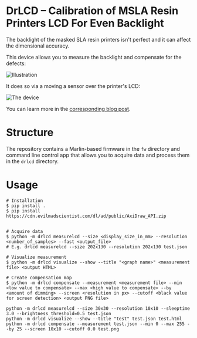 # DrLCD – Calibration of MSLA Resin Printers LCD For Even Backlight

The backlight of the masked SLA resin printers isn't perfect and it can affect
the dimensional accuracy.

This device allows you to measure the backlight and compensate for the defects:

![Illustration](assets/banner.png)

It does so via a moving a sensor over the printer's LCD:

![The device](assets/device.png)

You can learn more in the [corresponding blog
post](https://blog.honzamrazek.cz/2022/12/about-the-successful-quest-for-perfect-msla-printer-uv-backlight/).

# Structure

The repository contains a Marlin-based firmware in the `fw` directory and
command line control app that allows you to acquire data and process them in the
`drlcd` directory.

# Usage

```
# Installation
$ pip install .
$ pip install https://cdn.evilmadscientist.com/dl/ad/public/AxiDraw_API.zip


# Acquire data
$ python -m drlcd measurelcd --size <display_size_in_mm> --resolution <number_of_samples> --fast <output_file>
# E.g. drlcd measurelcd --size 202x130 --resolution 202x130 test.json

# Visualize measurement
$ python -m drlcd visualize --show --title "<graph name>" <measurement file> <output HTML>

# Create compensation map
$ python -m drlcd compensate --measurement <measurement file> --min <low value to compensate> --max <high value to compensate> --by <amount of dimming> --screen <resolution in px> --cutoff <black value for screen detection> <output PNG file>
```

```
python -m drlcd measurelcd --size 30x30 --resolution 10x10 --sleeptime 3.0 --brightness_threshold=0.5 test.json
python -m drlcd visualize --show --title "test" test.json test.html
python -m drlcd compensate --measurement test.json --min 0 --max 255 --by 25 --screen 10x10 --cutoff 0.0 test.png
```
